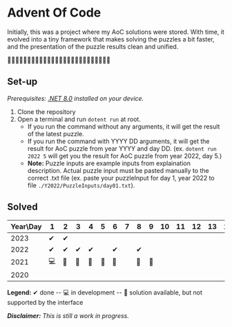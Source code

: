 # Advent Of Code

Initially, this was a project where my AoC solutions were stored. With time, it evolved into a tiny framework that makes solving the puzzles a bit faster, and the presentation of the puzzle results clean and unified. 


🎄🎅🎄🎅🎄🎅🎄🎅🎄🎅🎄🎅🎄🎅🎄🎅🎄🎅🎄🎅🎄🎅🎄🎅🎄🎅
## Set-up
<em>Prerequisites:</strong> [.NET 8.0](https://dotnet.microsoft.com/en-us/download/dotnet/8.0) installed on your device.</em>
1. Clone the repository
2. Open a terminal and run `dotent run` at root.
    - If you run the command without any arguments, it will get the result of the latest puzzle.
    - If you run the command with YYYY DD arguments, it will get the result for AoC puzzle from year YYYY and day DD.
      (ex. `dotent run 2022 5` will get you the result for AoC puzzle from year 2022, day 5.)
    - <strong>Note:</strong> Puzzle inputs are example inputs from explaination description. Actual puzzle input must be pasted manually to the correct .txt file (ex. paste your puzzleInput for day 1, year 2022 to file `./Y2022/PuzzleInputs/day01.txt`).
  
      

## Solved

| Year\Day | 1 | 2 | 3 | 4 | 5 | 6 | 7 | 8 | 9 | 10 | 11 | 12 | 13 | 14 | 15 | 16 | 17 | 18 | 19 | 20 | 21 | 22 | 23 | 24 | 25 |
| -------- | - | - | - | - | - | - | - | - | - | -- | -- | -- | -- | -- | -- | -- | -- | -- | -- | -- | -- | -- | -- | -- | -- | 
| 2023 | ✔ | ✔ |
| 2022 | ✔ | ✔ | ✔ | ✔ |  | ✔ |  | ✔ | |  |  |  | 
| 2021 | 💻 | 🧻 | 🧻 | 🧻 | 🧻 | 🧻 | | 🧻 | 🧻 | | | | | 🧻 |
| 2020 |

<strong>Legend:</strong> ✔ done -- 💻 in development -- 🧻 solution available, but not supported by the interface

<em><strong>Disclaimer:</strong> This is still a work in progress.</em>
